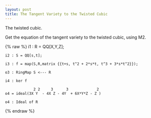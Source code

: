 ```yaml
---
layout: post
title: The Tangent Variety to the Twisted Cubic
---
```


The twisted cubic.

Get the equation of the tangent variety to the twisted cubic, using M2.


{% raw %}
    i1 : R = QQ[X,Y,Z];
    
    i2 : S = QQ[s,t];

    i3 : f = map(S,R,matrix {{t+s, t^2 + 2*s*t, t^3 + 3*s*t^2}});
    
    o3 : RingMap S <--- R
    
    i4 : ker f
    
                 2 2     3      3             2
    o4 = ideal(3X Y  - 4X Z - 4Y  + 6X*Y*Z - Z )
    
    o4 : Ideal of R
{% endraw %}

